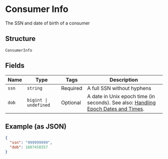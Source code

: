 
# Consumer Info

The SSN and date of birth of a consumer

## Structure

`ConsumerInfo`

## Fields

| Name | Type | Tags | Description |
|  --- | --- | --- | --- |
| `ssn` | `string` | Required | A full SSN without hyphens |
| `dob` | `bigint \| undefined` | Optional | A date in Unix epoch time (in seconds). See also: [Handling Epoch Dates and Times](https://docs.finicity.com/endpoint-syntax-and-format/). |

## Example (as JSON)

```json
{
  "ssn": "999999999",
  "dob": 1607450357
}
```

